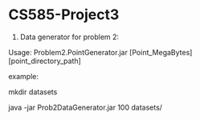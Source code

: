 # CS585-Project3

1. Data generator for problem 2:


Usage: Problem2.PointGenerator.jar [Point_MegaBytes] [point_directory_path]

example:

mkdir datasets

java -jar Prob2DataGenerator.jar 100 datasets/
